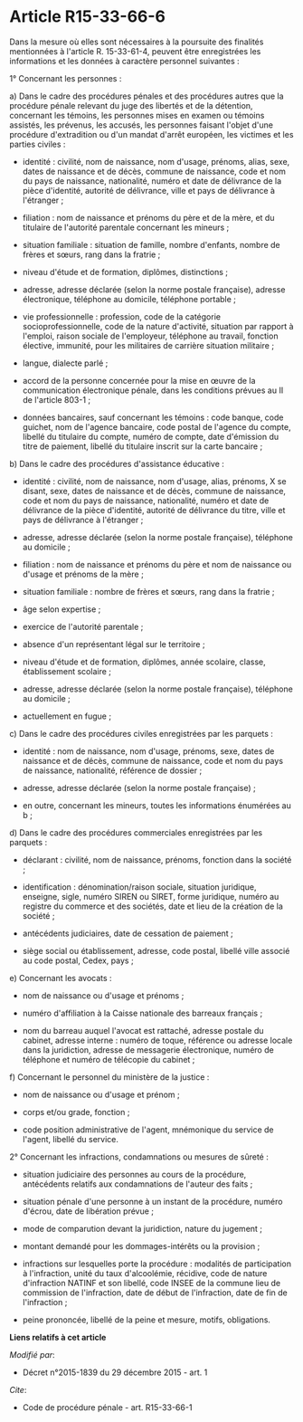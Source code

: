 # Article R15-33-66-6

Dans la mesure où elles sont nécessaires à la poursuite des finalités mentionnées à l'article R. 15-33-61-4, peuvent être
enregistrées les informations et les données à caractère personnel suivantes : 

1° Concernant les personnes : 

a) Dans le cadre des procédures pénales et des procédures autres que la procédure pénale relevant du juge des libertés et de
la détention, concernant les témoins, les personnes mises en examen ou témoins assistés, les prévenus, les accusés, les
personnes faisant l'objet d'une procédure d'extradition ou d'un mandat d'arrêt européen, les victimes et les parties
civiles :

- identité : civilité, nom de naissance, nom d'usage, prénoms, alias, sexe, dates de naissance et de décès, commune de
naissance, code et nom du pays de naissance, nationalité, numéro et date de délivrance de la pièce d'identité, autorité de
délivrance, ville et pays de délivrance à l'étranger ;

- filiation : nom de naissance et prénoms du père et de la mère, et du titulaire de l'autorité parentale concernant les
mineurs ;

- situation familiale : situation de famille, nombre d'enfants, nombre de frères et sœurs, rang dans la fratrie ;

- niveau d'étude et de formation, diplômes, distinctions ;

- adresse, adresse déclarée (selon la norme postale française), adresse électronique, téléphone au domicile, téléphone
portable ;

- vie professionnelle : profession, code de la catégorie socioprofessionnelle, code de la nature d'activité, situation par
rapport à l'emploi, raison sociale de l'employeur, téléphone au travail, fonction élective, immunité, pour les militaires de
carrière situation militaire ;

- langue, dialecte parlé ;

- accord de la personne concernée pour la mise en œuvre de la communication électronique pénale, dans les conditions prévues
au II de l'article 803-1 ;

- données bancaires, sauf concernant les témoins : code banque, code guichet, nom de l'agence bancaire, code postal de
l'agence du compte, libellé du titulaire du compte, numéro de compte, date d'émission du titre de paiement, libellé du
titulaire inscrit sur la carte bancaire ; 

b) Dans le cadre des procédures d'assistance éducative :

- identité : civilité, nom de naissance, nom d'usage, alias, prénoms, X se disant, sexe, dates de naissance et de décès,
commune de naissance, code et nom du pays de naissance, nationalité, numéro et date de délivrance de la pièce d'identité,
autorité de délivrance du titre, ville et pays de délivrance à l'étranger ;

- adresse, adresse déclarée (selon la norme postale française), téléphone au domicile ;

- filiation : nom de naissance et prénoms du père et nom de naissance ou d'usage et prénoms de la mère ;

- situation familiale : nombre de frères et sœurs, rang dans la fratrie ;

- âge selon expertise ;

- exercice de l'autorité parentale ;

- absence d'un représentant légal sur le territoire ;

- niveau d'étude et de formation, diplômes, année scolaire, classe, établissement scolaire ;

- adresse, adresse déclarée (selon la norme postale française), téléphone au domicile ;

- actuellement en fugue ; 

c) Dans le cadre des procédures civiles enregistrées par les parquets :

- identité : nom de naissance, nom d'usage, prénoms, sexe, dates de naissance et de décès, commune de naissance, code et nom
du pays de naissance, nationalité, référence de dossier ;

- adresse, adresse déclarée (selon la norme postale française) ;

- en outre, concernant les mineurs, toutes les informations énumérées au b ; 

d) Dans le cadre des procédures commerciales enregistrées par les parquets :

- déclarant : civilité, nom de naissance, prénoms, fonction dans la société ;

- identification : dénomination/raison sociale, situation juridique, enseigne, sigle, numéro SIREN ou SIRET, forme juridique,
numéro au registre du commerce et des sociétés, date et lieu de la création de la société ;

- antécédents judiciaires, date de cessation de paiement ;

- siège social ou établissement, adresse, code postal, libellé ville associé au code postal, Cedex, pays ; 

e) Concernant les avocats :

- nom de naissance ou d'usage et prénoms ;

- numéro d'affiliation à la Caisse nationale des barreaux français ;

- nom du barreau auquel l'avocat est rattaché, adresse postale du cabinet, adresse interne : numéro de toque, référence ou
adresse locale dans la juridiction, adresse de messagerie électronique, numéro de téléphone et numéro de télécopie du
cabinet ; 

f) Concernant le personnel du ministère de la justice :

- nom de naissance ou d'usage et prénom ;

- corps et/ou grade, fonction ;

- code position administrative de l'agent, mnémonique du service de l'agent, libellé du service. 

2° Concernant les infractions, condamnations ou mesures de sûreté :

- situation judiciaire des personnes au cours de la procédure, antécédents relatifs aux condamnations de l'auteur des faits ;

- situation pénale d'une personne à un instant de la procédure, numéro d'écrou, date de libération prévue ;

- mode de comparution devant la juridiction, nature du jugement ;

- montant demandé pour les dommages-intérêts ou la provision ;

- infractions sur lesquelles porte la procédure : modalités de participation à l'infraction, unité du taux d'alcoolémie,
récidive, code de nature d'infraction NATINF et son libellé, code INSEE de la commune lieu de commission de l'infraction,
date de début de l'infraction, date de fin de l'infraction ;

- peine prononcée, libellé de la peine et mesure, motifs, obligations.

**Liens relatifs à cet article**

_Modifié par_:

  - Décret n°2015-1839 du 29 décembre 2015 - art. 1

_Cite_:

  - Code de procédure pénale - art. R15-33-66-1
